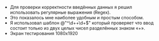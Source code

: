 * Для проверки корректности введённых данных я решил использовать регулярные выражения (Regex).
* Это показалось мне наиболее удобным и простым способом.
* Я использовал шаблон @"^\d+\+\d+$" который проверяет что ввод состоит только из двух целых чисел разделённых знаком «+».
* Экран тестирования 1080х1920
